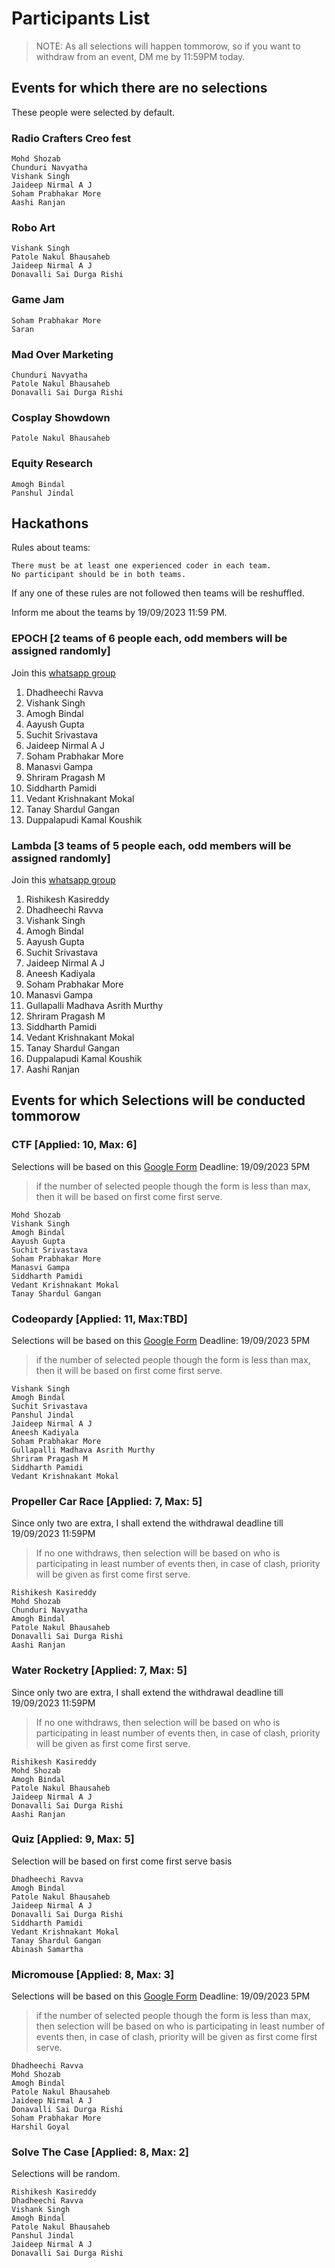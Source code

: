 # Participants List

> NOTE: As all selections will happen tommorow, so if you want to withdraw from an event, DM me by 11:59PM today.

## Events for which there are no selections

These people were selected by default.

### Radio Crafters Creo fest

    Mohd Shozab
    Chunduri Navyatha
    Vishank Singh
    Jaideep Nirmal A J
    Soham Prabhakar More
    Aashi Ranjan

### Robo Art

    Vishank Singh
    Patole Nakul Bhausaheb
    Jaideep Nirmal A J
    Donavalli Sai Durga Rishi

### Game Jam

    Soham Prabhakar More
    Saran

### Mad Over Marketing

    Chunduri Navyatha
    Patole Nakul Bhausaheb
    Donavalli Sai Durga Rishi

### Cosplay Showdown

    Patole Nakul Bhausaheb

### Equity Research

    Amogh Bindal
    Panshul Jindal

## Hackathons

Rules about teams:

    There must be at least one experienced coder in each team.
    No participant should be in both teams.

   If any one of these rules are not followed then teams will be reshuffled.

   Inform me about the teams by 19/09/2023 11:59 PM.

### EPOCH [2 teams of 6 people each, odd members will be assigned randomly]

Join this [whatsapp group](https://chat.whatsapp.com/BJu1xivne1iGNDsalvHtGA)

1) Dhadheechi Ravva
2) Vishank Singh
3) Amogh Bindal
4) Aayush Gupta
5) Suchit Srivastava
6) Jaideep Nirmal A J
7) Soham Prabhakar More
8) Manasvi Gampa
9) Shriram Pragash M
10) Siddharth Pamidi
11) Vedant Krishnakant Mokal
12) Tanay Shardul Gangan
13) Duppalapudi Kamal Koushik

### Lambda  [3 teams of 5 people each, odd members will be assigned randomly]

Join this [whatsapp group](https://chat.whatsapp.com/ChryyCKk6eg6rhcwhxmd2N)

1) Rishikesh Kasireddy
2) Dhadheechi Ravva
3) Vishank Singh
4) Amogh Bindal
5) Aayush Gupta
6) Suchit Srivastava
7) Jaideep Nirmal A J
8) Aneesh Kadiyala
9) Soham Prabhakar More
10) Manasvi Gampa
11) Gullapalli Madhava Asrith Murthy
12) Shriram Pragash M
13) Siddharth Pamidi
14) Vedant Krishnakant Mokal
15) Tanay Shardul Gangan
16) Duppalapudi Kamal Koushik
17) Aashi Ranjan

## Events for which Selections will be conducted tommorow

### CTF [Applied: 10, Max: 6]

Selections will be based on this [Google Form](https://docs.google.com/forms/d/e/1FAIpQLScLTPY_FkKbqdafVqr4nriDB1uEBZMCTcXkd0l1Y5rbm1JzTQ/viewform?usp=sf_link)
Deadline: 19/09/2023 5PM
> if the number of selected people though the form is less than max, then it will be based on first come first serve.

    Mohd Shozab
    Vishank Singh
    Amogh Bindal
    Aayush Gupta
    Suchit Srivastava
    Soham Prabhakar More
    Manasvi Gampa
    Siddharth Pamidi
    Vedant Krishnakant Mokal
    Tanay Shardul Gangan

### Codeopardy [Applied: 11, Max:TBD]

Selections will be based on this [Google Form](https://docs.google.com/forms/d/e/1FAIpQLSe5lVtOb4fQ36ml_eEs_wK9XDUSzMOC8N2JS1Q7P-37LogUrQ/viewform?usp=sf_link)
Deadline: 19/09/2023 5PM
> if the number of selected people though the form is less than max, then it will be based on first come first serve.

    Vishank Singh
    Amogh Bindal
    Suchit Srivastava
    Panshul Jindal
    Jaideep Nirmal A J
    Aneesh Kadiyala
    Soham Prabhakar More
    Gullapalli Madhava Asrith Murthy
    Shriram Pragash M
    Siddharth Pamidi
    Vedant Krishnakant Mokal

### Propeller Car Race [Applied: 7, Max: 5]

Since only two are extra, I shall extend the withdrawal deadline till 19/09/2023 11:59PM
> If no one withdraws, then selection will be based on who is participating in least number of events
> then, in case of clash, priority will be given as first come first serve.

    Rishikesh Kasireddy
    Mohd Shozab
    Chunduri Navyatha
    Amogh Bindal
    Patole Nakul Bhausaheb
    Donavalli Sai Durga Rishi
    Aashi Ranjan

### Water Rocketry [Applied: 7, Max: 5]

Since only two are extra, I shall extend the withdrawal deadline till 19/09/2023 11:59PM
> If no one withdraws, then selection will be based on who is participating in least number of events
> then, in case of clash, priority will be given as first come first serve.

    Rishikesh Kasireddy
    Mohd Shozab
    Amogh Bindal
    Patole Nakul Bhausaheb
    Jaideep Nirmal A J
    Donavalli Sai Durga Rishi
    Aashi Ranjan

### Quiz [Applied: 9, Max: 5]

Selection will be based on first come first serve basis

    Dhadheechi Ravva
    Amogh Bindal
    Patole Nakul Bhausaheb
    Jaideep Nirmal A J
    Donavalli Sai Durga Rishi
    Siddharth Pamidi
    Vedant Krishnakant Mokal
    Tanay Shardul Gangan
    Abinash Samartha

### Micromouse [Applied: 8, Max: 3]

Selections will be based on this [Google Form](https://docs.google.com/forms/d/e/1FAIpQLSfI36r6oWrI8vtL8vD3k8FeUu2nAjzQXNAalmTmEu5qdDsr6g/viewform?usp=sf_link)
Deadline: 19/09/2023 5PM
> if the number of selected people though the form is less than max, then selection will be based on who is participating in least number of events
> then, in case of clash, priority will be given as first come first serve.

    Dhadheechi Ravva
    Mohd Shozab
    Amogh Bindal
    Patole Nakul Bhausaheb
    Jaideep Nirmal A J
    Donavalli Sai Durga Rishi
    Soham Prabhakar More
    Harshil Goyal

### Solve The Case [Applied: 8, Max: 2]

Selections will be random.

    Rishikesh Kasireddy
    Dhadheechi Ravva
    Vishank Singh
    Amogh Bindal
    Patole Nakul Bhausaheb
    Panshul Jindal
    Jaideep Nirmal A J
    Donavalli Sai Durga Rishi
